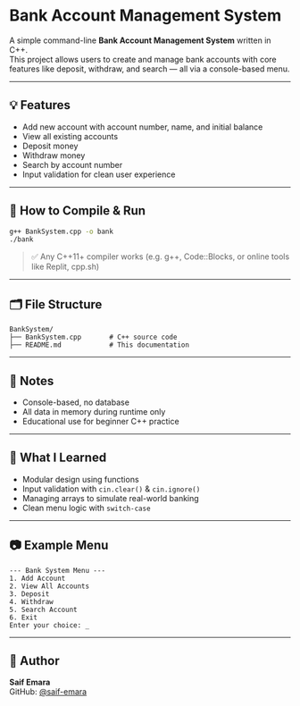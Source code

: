 # Bank Account Management System

A simple command-line **Bank Account Management System** written in C++.  
This project allows users to create and manage bank accounts with core features like deposit, withdraw, and search — all via a console-based menu.

---

## 💡 Features

- Add new account with account number, name, and initial balance
- View all existing accounts
- Deposit money
- Withdraw money
- Search by account number
- Input validation for clean user experience

---

## 🧪 How to Compile & Run

```bash
g++ BankSystem.cpp -o bank
./bank
```

> ✅ Any C++11+ compiler works (e.g. g++, Code::Blocks, or online tools like Replit, cpp.sh)

---

## 🗂️ File Structure

```
BankSystem/
├── BankSystem.cpp       # C++ source code
├── README.md            # This documentation
```

---

## 📌 Notes

- Console-based, no database
- All data in memory during runtime only
- Educational use for beginner C++ practice

---

## 🧠 What I Learned

- Modular design using functions
- Input validation with `cin.clear()` & `cin.ignore()`
- Managing arrays to simulate real-world banking
- Clean menu logic with `switch-case`

---

## 📷 Example Menu

```
--- Bank System Menu ---
1. Add Account
2. View All Accounts
3. Deposit
4. Withdraw
5. Search Account
6. Exit
Enter your choice: _
```

---

## 🔗 Author

**Saif Emara**  
GitHub: [@saif-emara](https://github.com/saif-emara)





